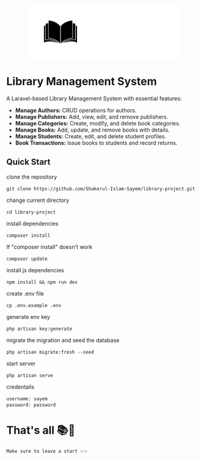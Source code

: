 <p align="center"><a href="https://laravel.com" target="_blank"><img src="public/images/brand-logos/library-dark.png" width="400" alt="Library Management System"></a></p>

# Library Management System

A Laravel-based Library Management System with essential features:

- **Manage Authors:** CRUD operations for authors.
- **Manage Publishers:** Add, view, edit, and remove publishers.
- **Manage Categories:** Create, modify, and delete book categories.
- **Manage Books:** Add, update, and remove books with details.
- **Manage Students:** Create, edit, and delete student profiles.
- **Book Transactions:** Issue books to students and record returns.

## Quick Start 
clone the repository
```
git clone https://github.com/Shakerul-Islam-Sayem/library-project.git
```
change current directory

```
cd library-project
```
install dependencies
```
composer install
````
If "composer install" doesn't work
```
composer update
````
install js dependencies
```
npm install && npm run dev
````
create .env file
```
cp .env.example .env
```
generate env key
```
php artisan key:generate
```
migrate the migration and seed the database
```
php artisan migrate:fresh --seed
```
start server
```
php artisan serve
```
credentails
```
username: sayem
password: password
```
# That's all 📚📖

```
Make sure to leave a start ✨✨
```
